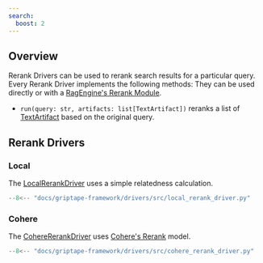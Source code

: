 ```yaml
---
search:
  boost: 2
---
```


## Overview

Rerank Drivers can be used to rerank search results for a particular query. Every Rerank Driver implements the following methods:
They can be used directly or with a [RagEngine's Rerank Module](../engines/rag-engines/#retrievalrerank-modules).

- `run(query: str, artifacts: list[TextArtifact])` reranks a list of [TextArtifact](../../reference/griptape/artifacts/text_artifact.md) based on the original query.

## Rerank Drivers

### Local

The [LocalRerankDriver](../../reference/griptape/drivers/rerank/local_rerank_driver.md) uses a simple relatedness calculation.

```python
--8<-- "docs/griptape-framework/drivers/src/local_rerank_driver.py"
```

### Cohere

The [CohereRerankDriver](../../reference/griptape/drivers/rerank/cohere_rerank_driver.md) uses [Cohere's Rerank](https://cohere.com/rerank) model.

```python
--8<-- "docs/griptape-framework/drivers/src/cohere_rerank_driver.py"
```
